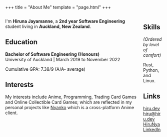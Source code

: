 +++
title = "About Me"
template = "page.html"
+++

<div class="columns">

<div class="column">

I'm **Hiruna Jayamanne**, a **2nd year Software Engineering** student living in **Auckland, New Zealand**.

## Education
**Bachelor of Software Engineering (Honours)**\
University of Auckland | March 2019 to November 2022

Cumulative GPA: 7.38/9 (A/A- average)

## Interests

My interests include Anime, Programming, Trading Card Games and Online Collectible Card Games;
which are reflected in my personal projects like [Nyanko] which is a cross-platform Anime client.

</div>
<div class="column is-one-quarter">

## Skills
*(Ordered by level of comfort)*

Rust, Python, and Linux.

## Links

<span class="icon is-medium"><i class="fas fa-globe"></i></span> [hiru.dev](https://hiru.dev)\
<span class="icon is-medium"><i class="fas fa-envelope"></i></span> [hiru@hiru.dev](mailto:hiru@hiru.dev)\
<span class="icon is-medium"><i class="fab fa-github"></i></span> [HiruNya](https://github.com/HiruNya)\
<span class="icon is-medium"><i class="fab fa-linkedin-in"></i></span> [LinkedIn](https://www.linkedin.com/in/hiruna-jayamanne-bab4741a6/)

</div>
</div>

[nyanko]: /projects/nyanko/
